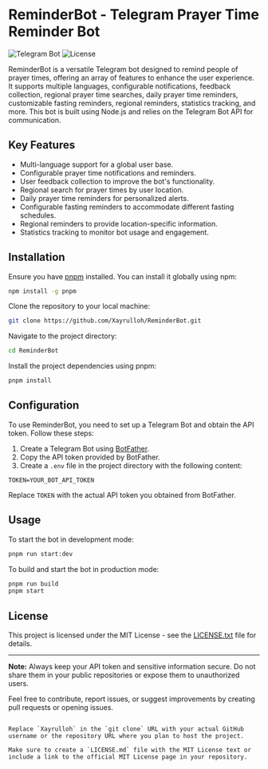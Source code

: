 # ReminderBot - Telegram Prayer Time Reminder Bot

![Telegram Bot](https://img.shields.io/badge/Telegram%20Bot-ReminderBot-blue)
![License](https://img.shields.io/badge/License-MIT-green)

ReminderBot is a versatile Telegram bot designed to remind people of prayer times, offering an array of features to enhance the user experience. It supports multiple languages, configurable notifications, feedback collection, regional prayer time searches, daily prayer time reminders, customizable fasting reminders, regional reminders, statistics tracking, and more. This bot is built using Node.js and relies on the Telegram Bot API for communication.

## Key Features

- Multi-language support for a global user base.
- Configurable prayer time notifications and reminders.
- User feedback collection to improve the bot's functionality.
- Regional search for prayer times by user location.
- Daily prayer time reminders for personalized alerts.
- Configurable fasting reminders to accommodate different fasting schedules.
- Regional reminders to provide location-specific information.
- Statistics tracking to monitor bot usage and engagement.

## Installation

Ensure you have [pnpm](https://pnpm.io/) installed. You can install it globally using npm:

```bash
npm install -g pnpm
```

Clone the repository to your local machine:

```bash
git clone https://github.com/Xayrulloh/ReminderBot.git
```

Navigate to the project directory:

```bash
cd ReminderBot
```

Install the project dependencies using pnpm:

```bash
pnpm install
```

## Configuration

To use ReminderBot, you need to set up a Telegram Bot and obtain the API token. Follow these steps:

1. Create a Telegram Bot using [BotFather](https://core.telegram.org/bots#botfather).
2. Copy the API token provided by BotFather.
3. Create a `.env` file in the project directory with the following content:

```
TOKEN=YOUR_BOT_API_TOKEN
```

Replace `TOKEN` with the actual API token you obtained from BotFather.

## Usage

To start the bot in development mode:

```bash
pnpm run start:dev
```

To build and start the bot in production mode:

```bash
pnpm run build
pnpm start
```

## License

This project is licensed under the MIT License - see the [LICENSE.txt](LICENSE.txt) file for details.

---

**Note:** Always keep your API token and sensitive information secure. Do not share them in your public repositories or expose them to unauthorized users.

Feel free to contribute, report issues, or suggest improvements by creating pull requests or opening issues.
```

Replace `Xayrulloh` in the `git clone` URL with your actual GitHub username or the repository URL where you plan to host the project.

Make sure to create a `LICENSE.md` file with the MIT License text or include a link to the official MIT License page in your repository.